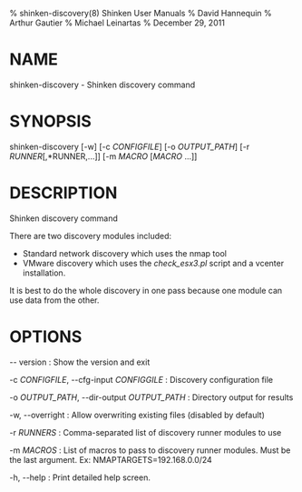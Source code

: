 % shinken-discovery(8) Shinken User Manuals
% David Hannequin
% Arthur Gautier
% Michael Leinartas
% December 29, 2011

# NAME

shinken-discovery - Shinken discovery command

# SYNOPSIS

shinken-discovery [-w] [-c *CONFIGFILE*] [-o *OUTPUT_PATH*] [-r *RUNNER*[,*RUNNER,...]] [-m *MACRO* [*MACRO* ...]]

# DESCRIPTION

Shinken discovery command

There are two discovery modules included:
 * Standard network discovery which uses the nmap tool
 * VMware discovery which uses the *check_esx3.pl* script and a vcenter installation.

It is best to do the whole discovery in one pass because one module can
use data from the other.

# OPTIONS
\-- version
:   Show the version and exit

-c *CONFIGFILE*, \--cfg-input *CONFIGGILE*
:   Discovery configuration file

-o *OUTPUT_PATH*, \--dir-output *OUTPUT_PATH*
:   Directory output for results

-w, \--overright
:   Allow overwriting existing files (disabled by default)

-r *RUNNERS*
:   Comma-separated list of discovery runner modules to use

-m *MACROS*
:   List of macros to pass to discovery runner modules. Must be the last
    argument. Ex: NMAPTARGETS=192.168.0.0/24

-h, \--help
:   Print detailed help screen.
